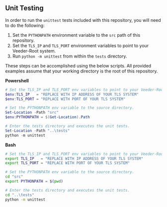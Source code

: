 ## Unit Testing

In order to run the `unittest` tests included with this repository, 
you will need to do the following:
1. Set the `PYTHONPATH` environment variable to the `src` path of this repository.
2. Set the `TLS_IP` and `TLS_PORT` environment variables to point to your Veeder-Root system.
3.  Run `python -m unittest` from within the `tests` directory.

These steps can be accomplished using the below scripts.
All provided examples assume that your working directory is the root of this repository.

**Powershell**
```powershell
# Set the TLS_IP and TLS_PORT env variables to point to your Veeder-Root automatic tank gauge.
$env:TLS_IP   = "REPLACE WITH IP ADDRESS OF YOUR TLS SYSTEM"
$env:TLS_PORT = "REPLACE WITH PORT OF YOUR TLS SYSTEM"

# Set the PYTHONPATH env variable to the source directory.
Set-Location -Path "src"
$env:PYTHONPATH = $(Get-Location).Path

# Enter the tests directory and executes the unit tests.
Set-Location -Path "..\tests"
python -m unittest
```

**Bash**
```bash
# Set the TLS_IP and TLS_PORT env variables to point to your Veeder-Root automatic tank gauge.
export TLS_IP   = "REPLACE WITH IP ADDRESS OF YOUR TLS SYSTEM"
export TLS_PORT = "REPLACE WITH PORT OF YOUR TLS SYSTEM"

# Set the PYTHONPATH env variable to the source directory.
cd "src"
export PYTHONPATH = $(pwd)

# Enter the tests directory and executes the unit tests.
cd "..\tests"
python -m unittest
```